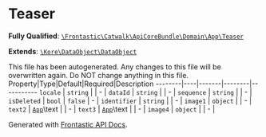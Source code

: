 #  Teaser

**Fully Qualified**: [`\Frontastic\Catwalk\ApiCoreBundle\Domain\App\Teaser`](../../../../../src/php/ApiCoreBundle/Domain/App/Teaser.php)

**Extends**: [`\Kore\DataObject\DataObject`](https://github.com/kore/DataObject)

This file has been autogenerated. Any changes to this file will be overwritten
again. Do NOT change anything in this file.
Property|Type|Default|Required|Description
--------|----|-------|--------|-----------
`locale` | `string` |  | - | 
`dataId` | `string` |  | - | 
`sequence` | `string` |  | - | 
`isDeleted` | `bool` | `false` | - | 
`identifier` | `string` |  | - | 
`image1` | `object` |  | - | 
`text2` | [`App`](../App.md)\text |  | - | 
`text3` | [`App`](../App.md)\text |  | - | 
`image4` | `object` |  | - | 

Generated with [Frontastic API Docs](https://github.com/FrontasticGmbH/apidocs).
